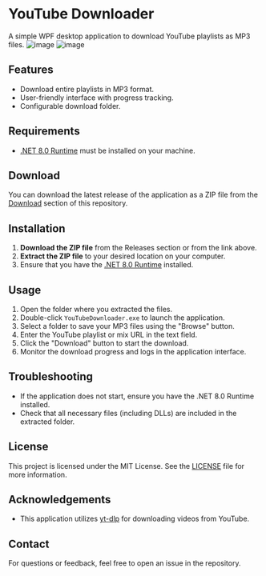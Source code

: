 # YouTube Downloader

A simple WPF desktop application to download YouTube playlists as MP3 files.
![image](https://github.com/user-attachments/assets/8a53f5f4-0359-484b-bf66-8f40cf834564)
![image](https://github.com/user-attachments/assets/56b1c48c-c460-4fea-9e54-56bf41882e61)



## Features

- Download entire playlists in MP3 format.
- User-friendly interface with progress tracking.
- Configurable download folder.

## Requirements

- [.NET 8.0 Runtime](https://dotnet.microsoft.com/download/dotnet/8.0) must be installed on your machine.

## Download

You can download the latest release of the application as a ZIP file from the [Download]([https://github.com/gecher/YouTubeDownloader/Playlist%20Downloader.rar](https://github.com/gecher/YouTubeDownloader/blob/master/YouTubeDownloader/Playlist%20Downloader.rar)) section of this repository.

## Installation

1. **Download the ZIP file** from the Releases section or from the link above.
2. **Extract the ZIP file** to your desired location on your computer.
3. Ensure that you have the [.NET 8.0 Runtime](https://dotnet.microsoft.com/download/dotnet/8.0) installed.

## Usage

1. Open the folder where you extracted the files.
2. Double-click `YouTubeDownloader.exe` to launch the application.
3. Select a folder to save your MP3 files using the "Browse" button.
4. Enter the YouTube playlist or mix URL in the text field.
5. Click the "Download" button to start the download.
6. Monitor the download progress and logs in the application interface.

## Troubleshooting

- If the application does not start, ensure you have the .NET 8.0 Runtime installed.
- Check that all necessary files (including DLLs) are included in the extracted folder.

## License

This project is licensed under the MIT License. See the [LICENSE](LICENSE) file for more information.

## Acknowledgements

- This application utilizes [yt-dlp](https://github.com/yt-dlp/yt-dlp) for downloading videos from YouTube.

## Contact

For questions or feedback, feel free to open an issue in the repository.

